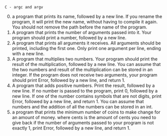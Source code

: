 	C - argc and argv

0. a program that prints its name, followed by a new line.
	If you rename the program, it will print the new name, without having to
	compile it again.
	You should not remove the path before the name of the program.
1. A program that prints the number of arguments passed into it.
	Your program should print a number, followed by a new line.
2. A program that prints all arguments it receives.
	All arguments should be printed, including the first one.
	Only print one argument per line, ending with a new line.
3. A program that multiplies two numbers.
	Your program should print the result of the multiplication, followed by
	a new line.
	You can assume that the two numbers and result of the multiplication can be
	stored in an integer.
	If the program does not receive two arguments, your program should print
	Error, followed by a new line, and return 1.
4. A program that adds positive numbers.
	Print the result, followed by a new line.
	If no number is passed to the program, print 0, followed by a new line.
	If one of the number contains symbols that are not digits, print Error,
	followed by a new line, and return 1.
	You can assume that numbers and the addition of all the numbers can be
	stored in an int.
5.  a program that prints the minimum number of coins to make change for an
	amount of money.
	where cents is the amount of cents you need to give back
	if the number of arguments passed to your program is not exactly 1, print
	Error, followed by a new line, and return 1.


